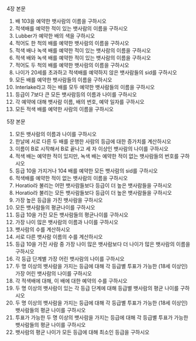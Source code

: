4장 본문
1) 배 103을 예약한 뱃사람의 이름을 구하시오
2) 적색배를 예약한 적이 있는 뱃사람의 이름을 구하시오
3) Lubber가 예약한 배의 색을 구하시오
4) 적어도 한 척의 배를 예약한 뱃사람의 이름을 구하시오
5) 적색 배나 녹색 배를 예약한 적이 있는 뱃사람의 이름을 구하시오
6) 적색 배와 녹색 배를 예약한 적이 있는 뱃사람의 이름을 구하시오
7) 적어도 두 척의 배를 예약한 뱃사람의 이름을 구하시오
8) 나이가 20세를 초과하고 적색배를 예약하지 않은 뱃사람들의 sid를 구하시오
9) 모든 배를 예약한 뱃사람들의 이름을 구하시오
10) Interlake라고 하는 배를 모두 예약한 뱃사람들의 이름을 구하시오
11) 등급이 7보다 큰 모든 뱃사람등의 이름과 나이를 구하시오
12) 각 예약에 대해 뱃사람 이름, 배의 번호, 예약 일자를 구하시오
13) 모든 적색 배를 예약한 사람의 이름을 구하시오

5장 본문
1) 모든 뱃사람의 이름과 나이를 구하시오
2) 한날에 서로 다른 두 배를 운행한 사람의 등급에 대한 증가치를 계산하시오
3) 이름이 B로 시작해서 B로 끝나고 세 자 이상인 뱃사람의 나이를 구하시오
4) 적색 배는 예약한 적이 있지만, 녹색 배는 예약한 적이 없는 뱃사람들의 번호를 구하시오
5) 등급 10을 가지거나 104 배를 예약한 모든 뱃사람의 sid를 구하시오
6) 적색배를 예약한 적이 없는 뱃사람의 이름을 구하시오
7) Horatio라 불리는 어떤 뱃사람들보다 등급이 더 높은 뱃사람들을 구하시오
8) Horatio라 불리는 모든 뱃사람들보다 등급이 더 높은 뱃사람들을 구하시오
9) 가장 높은 등급을 가진 뱃사람을 구하시오
10) 모든 뱃사람들의 평균나이를 구하시오
11) 등급 10을 가진 모든 뱃사람들의 평균나이를 구하시오
12) 가장 나이 많은 뱃사람의 이름과 나이를 구하시오
13) 뱃사람의 수를 계산하시오
14) 서로 다른 뱃사람 이름의 수를 계산하시오
15) 등급 10을 가진 사람 중 가장 나이 많은 뱃사람보다 더 나이가 많은 뱃사람의 이름을 구하시오
16) 각 등급 단계별 가장 어린 뱃사람의 나이를 구하시오
17) 두 명 이상의 뱃사람을 가지는 등급에 대해 각 등급별 투표가 가능한 (18세 이상인) 가장 어린 뱃사람의 나이를 구하시오
18) 각 적색배에 대해, 이 배에 대한 예약의 수를 구하시오
19) 두 명 이상의 뱃사람이 있는 각 등급 단계에 대해 등급별 뱃사람의 평균 나이를 구하시오
20) 두 명 이상의 뱃사람을 가지는 등급에 대해 각 등급별 투표가 가능한 (18세 이상인) 뱃사람들의 평균 나이를 구하시오
21) 투표가 가능한 두 명 이상의 뱃사람을 가지는 등급에 대해 각 등급별 투표가 가능한 뱃사람들의 평균 나이를 구하시오
22) 뱃사람의 평균 나이가 모든 등급에 대해 최소인 등급을 구하시오


